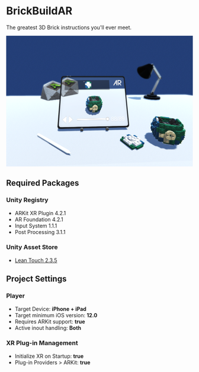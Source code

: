 # BrickBuildAR

The greatest 3D Brick instructions you'll ever meet.

![Mockup screen of the AR application on an iPad](https://github.com/jay-k98/HSKL_BrickBuildAR/blob/main/Mockup/BrickBuildAR_mockup.png)

## Required Packages

### Unity Registry
- ARKit XR Plugin 4.2.1
- AR Foundation 4.2.1
- Input System 1.1.1
- Post Processing 3.1.1

### Unity Asset Store
- [Lean Touch 2.3.5](https://assetstore.unity.com/packages/tools/input-management/lean-touch-30111)

## Project Settings

### Player
- Target Device: **iPhone + iPad**
- Target minimum iOS version: **12.0**
- Requires ARKit support: **true**
- Active inout handling: **Both**

### XR Plug-in Management
- Initialize XR on Startup: **true**
- Plug-in Providers > ARKit: **true**
